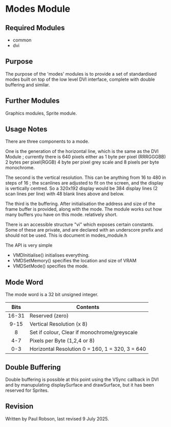 # Modes Module

## Required Modules

- common
- dvi

## Purpose

The purpose of the 'modes' modules is to provide a set of standardised modes built on top of the low level DVI interface, complete with double buffering and similar.

## Further Modules

Graphics modules, Sprite module.

## Usage Notes

There are three components to a mode. 

One is the generation of the horizontal line, which is the same as the DVI Module ; currently there is 640 pixels either as 1 byte per pixel (RRRGGGBB) 2 bytes per pixel(RGGB) 4 byte per pixel grey scale and 8 pixels per byte monochrome.

The second is the vertical resolution. This can be anything from 16 to 480 in steps of 16 ; the scanlines are adjusted to fit on the screen, and the display is vertically centred. So a 320x192 display would be 384 display lines (2 scan lines per line) with 48 blank lines above and below.

The third is the buffering. After initialisation the address and size of the frame buffer is provided, along with the mode. The module works out how many buffers you have on this mode.  relatively short.

There is an accessible structure "vi" which exposes certain constants. Some of these are private, and are declared with an underscore prefix and should not be used. This is document in modes_module.h

The API is very simple

- VMDInitialise() initialises everything.
- VMDSetMemory() specifies the location and size of VRAM
- VMDSetMode() specifies the mode.

## Mode Word

The mode word is a 32 bit unsigned integer.

| Bits  | Contents                                        |
| :---: | ----------------------------------------------- |
| 16-31 | Reserved (zero)                                 |
| 9-15  | Vertical Resolution (x 8)                       |
|   8   | Set if colour, Clear if monochrome/greyscale    |
|  4-7  | Pixels per Byte (1,2,4 or 8)                    |
|  0-3  | Horizontal Resolution 0 = 160, 1 = 320, 3 = 640 |

## Double Buffering

Double buffering is possible at this point using the VSync callback in DVI and by manupulating displaySurface and drawSurface, but it has been reserved for Sprites.

## Revision

Written by Paul Robson, last revised 9 July 2025.
